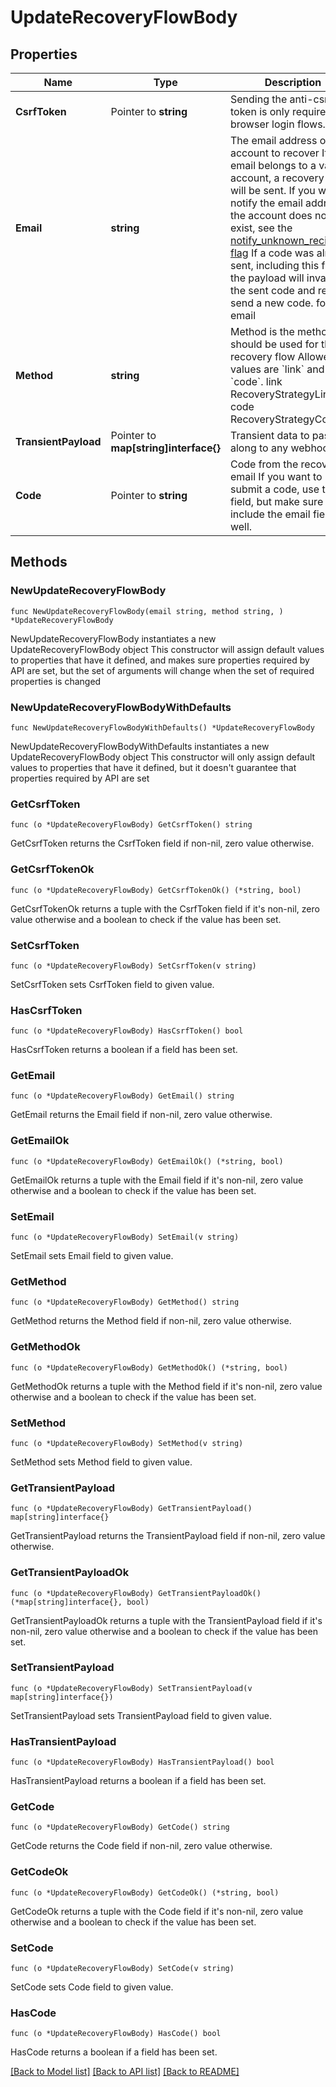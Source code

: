# UpdateRecoveryFlowBody

## Properties

Name | Type | Description | Notes
------------ | ------------- | ------------- | -------------
**CsrfToken** | Pointer to **string** | Sending the anti-csrf token is only required for browser login flows. | [optional] 
**Email** | **string** | The email address of the account to recover  If the email belongs to a valid account, a recovery email will be sent.  If you want to notify the email address if the account does not exist, see the [notify_unknown_recipients flag](https://www.ory.sh/docs/kratos/self-service/flows/account-recovery-password-reset#attempted-recovery-notifications)  If a code was already sent, including this field in the payload will invalidate the sent code and re-send a new code.  format: email | 
**Method** | **string** | Method is the method that should be used for this recovery flow  Allowed values are &#x60;link&#x60; and &#x60;code&#x60;. link RecoveryStrategyLink code RecoveryStrategyCode | 
**TransientPayload** | Pointer to **map[string]interface{}** | Transient data to pass along to any webhooks | [optional] 
**Code** | Pointer to **string** | Code from the recovery email  If you want to submit a code, use this field, but make sure to _not_ include the email field, as well. | [optional] 

## Methods

### NewUpdateRecoveryFlowBody

`func NewUpdateRecoveryFlowBody(email string, method string, ) *UpdateRecoveryFlowBody`

NewUpdateRecoveryFlowBody instantiates a new UpdateRecoveryFlowBody object
This constructor will assign default values to properties that have it defined,
and makes sure properties required by API are set, but the set of arguments
will change when the set of required properties is changed

### NewUpdateRecoveryFlowBodyWithDefaults

`func NewUpdateRecoveryFlowBodyWithDefaults() *UpdateRecoveryFlowBody`

NewUpdateRecoveryFlowBodyWithDefaults instantiates a new UpdateRecoveryFlowBody object
This constructor will only assign default values to properties that have it defined,
but it doesn't guarantee that properties required by API are set

### GetCsrfToken

`func (o *UpdateRecoveryFlowBody) GetCsrfToken() string`

GetCsrfToken returns the CsrfToken field if non-nil, zero value otherwise.

### GetCsrfTokenOk

`func (o *UpdateRecoveryFlowBody) GetCsrfTokenOk() (*string, bool)`

GetCsrfTokenOk returns a tuple with the CsrfToken field if it's non-nil, zero value otherwise
and a boolean to check if the value has been set.

### SetCsrfToken

`func (o *UpdateRecoveryFlowBody) SetCsrfToken(v string)`

SetCsrfToken sets CsrfToken field to given value.

### HasCsrfToken

`func (o *UpdateRecoveryFlowBody) HasCsrfToken() bool`

HasCsrfToken returns a boolean if a field has been set.

### GetEmail

`func (o *UpdateRecoveryFlowBody) GetEmail() string`

GetEmail returns the Email field if non-nil, zero value otherwise.

### GetEmailOk

`func (o *UpdateRecoveryFlowBody) GetEmailOk() (*string, bool)`

GetEmailOk returns a tuple with the Email field if it's non-nil, zero value otherwise
and a boolean to check if the value has been set.

### SetEmail

`func (o *UpdateRecoveryFlowBody) SetEmail(v string)`

SetEmail sets Email field to given value.


### GetMethod

`func (o *UpdateRecoveryFlowBody) GetMethod() string`

GetMethod returns the Method field if non-nil, zero value otherwise.

### GetMethodOk

`func (o *UpdateRecoveryFlowBody) GetMethodOk() (*string, bool)`

GetMethodOk returns a tuple with the Method field if it's non-nil, zero value otherwise
and a boolean to check if the value has been set.

### SetMethod

`func (o *UpdateRecoveryFlowBody) SetMethod(v string)`

SetMethod sets Method field to given value.


### GetTransientPayload

`func (o *UpdateRecoveryFlowBody) GetTransientPayload() map[string]interface{}`

GetTransientPayload returns the TransientPayload field if non-nil, zero value otherwise.

### GetTransientPayloadOk

`func (o *UpdateRecoveryFlowBody) GetTransientPayloadOk() (*map[string]interface{}, bool)`

GetTransientPayloadOk returns a tuple with the TransientPayload field if it's non-nil, zero value otherwise
and a boolean to check if the value has been set.

### SetTransientPayload

`func (o *UpdateRecoveryFlowBody) SetTransientPayload(v map[string]interface{})`

SetTransientPayload sets TransientPayload field to given value.

### HasTransientPayload

`func (o *UpdateRecoveryFlowBody) HasTransientPayload() bool`

HasTransientPayload returns a boolean if a field has been set.

### GetCode

`func (o *UpdateRecoveryFlowBody) GetCode() string`

GetCode returns the Code field if non-nil, zero value otherwise.

### GetCodeOk

`func (o *UpdateRecoveryFlowBody) GetCodeOk() (*string, bool)`

GetCodeOk returns a tuple with the Code field if it's non-nil, zero value otherwise
and a boolean to check if the value has been set.

### SetCode

`func (o *UpdateRecoveryFlowBody) SetCode(v string)`

SetCode sets Code field to given value.

### HasCode

`func (o *UpdateRecoveryFlowBody) HasCode() bool`

HasCode returns a boolean if a field has been set.


[[Back to Model list]](../README.md#documentation-for-models) [[Back to API list]](../README.md#documentation-for-api-endpoints) [[Back to README]](../README.md)



